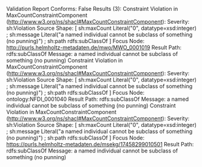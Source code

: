 Validation Report
Conforms: False
Results (3):
Constraint Violation in MaxCountConstraintComponent (http://www.w3.org/ns/shacl#MaxCountConstraintComponent):
	Severity: sh:Violation
	Source Shape: [ sh:maxCount Literal("0", datatype=xsd:integer) ; sh:message Literal("a named individual cannot be subclass of something (no punning)") ; sh:path rdfs:subClassOf ]
	Focus Node: <http://purls.helmholtz-metadaten.de/mwo/MWO_0001019>
	Result Path: rdfs:subClassOf
	Message: a named individual cannot be subclass of something (no punning)
Constraint Violation in MaxCountConstraintComponent (http://www.w3.org/ns/shacl#MaxCountConstraintComponent):
	Severity: sh:Violation
	Source Shape: [ sh:maxCount Literal("0", datatype=xsd:integer) ; sh:message Literal("a named individual cannot be subclass of something (no punning)") ; sh:path rdfs:subClassOf ]
	Focus Node: ontology:NFDI_0001040
	Result Path: rdfs:subClassOf
	Message: a named individual cannot be subclass of something (no punning)
Constraint Violation in MaxCountConstraintComponent (http://www.w3.org/ns/shacl#MaxCountConstraintComponent):
	Severity: sh:Violation
	Source Shape: [ sh:maxCount Literal("0", datatype=xsd:integer) ; sh:message Literal("a named individual cannot be subclass of something (no punning)") ; sh:path rdfs:subClassOf ]
	Focus Node: <https://purls.helmholtz-metadaten.de/msekg/17458299010501>
	Result Path: rdfs:subClassOf
	Message: a named individual cannot be subclass of something (no punning)
